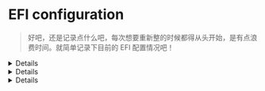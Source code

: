 # EFI configuration

> 好吧，还是记录点什么吧，每次想要重新整的时候都得从头开始，是有点浪费时间。就简单记录下目前的 EFI 配置情况吧！


<details>
<b><summary> Hotpatch</summary></b>

EFI 主要还是 hotpatch 和 驱动，这里主要说下我知道的 hotpatch 吧，慢慢更新。

- -wegnoegpu 选项可以用来禁用独立显卡
- ar9485 选项在添加相关驱动后可确保原生 wifi 可用
- USB 的定制可以通过在 hacktool 下拔插 2.0 和 3.0 的优盘来实现，然后导出 .aml 文件放入 patched 文件夹里即可，记得先在 config.list 文件中取消 USB 端口禁用，重启后再开始定制，定制完成后打开端口禁用，重启验证即可

</details>


<details>
<b><summary> Changelog </summary></b>

## 2019-08-09

- 在 [1zilc](https://github.com/1zilc/K610d-i5-d3-10.14.5-efi-clover) 的 EFI 基础上做了修改，合并了 10.14.x，原本的 EFI 似乎无法识别千兆网卡，导致速度很慢，修改后的可正常使用
- [1zilc](https://github.com/1zilc/K610d-i5-d3-10.14.5-efi-clover) 的 EFI 几乎很完美了，推荐大家可以先用他的 EFI，和炫龙 A40L 是通用的
- 由于我面临找工作毕业的问题，所以暂时可能不会继续折腾黑苹果了，等有时间卷土再来


## 2019-06-22

- 删除了多余 EFI 文件
- EFI-10.14.3 是在 ym2008 基础上修改的，HDMI 和 USB 都OK

## 2019-06-10

- EFI-10.14.x
- My own testing hotpatch files for A40L-i7/i5, just a basic config, not yet repaired issues, update later
- Themes from ym2008 and aryuan, merci for them


## 2018-09-30

- Update EFI to 10.13.6
- Update kext
- Make a bit of extra changes
- Have fun and wait my 10.14


## 2018-05-12

- Update to 10.13.4
- Update kexts Lilu, Shiki, AppleALC
- Already replaced my SSDT-PRGen.aml to EFI(other version please replace it)


## 2018-02-27

- 更换了触摸板驱动，手势稍有变化，但更符合原生体验


## 2018-02-14

- 睡眠唤醒无声解决，现在只能通过点按开机键，无法通过移动鼠标唤醒
- 增加驱动后可识别读卡器，但是系统中usb和读卡器不显示相关信息
- 将万能声卡驱动换为Apple原声驱动，声音更纯正、更大
- 突破了核显hdmi 1080p上限（等待验证）
- 删减了一些无用的驱动


## 2018-02-13

- 亮度，设置里可调节，可设置快捷键
- 声音正常，耳机也好使
- 无线、有线网络均好使
- 外接显示器也没有问题
- 睡眠也正常，黑屏后移动鼠标唤醒，但睡眠唤醒无声仍在解决
- 貌似水波纹也正常
- 风扇安静，电脑不发热
- 触摸板正常，系统设置里有显示
- 屏幕显示正常，开机及进入系统后无花屏现象
- usb接口正常,不过识别了两个2.0一个3.0
- 电池状态及电源管理正常
- 系统使用流畅，无卡顿
- 读卡器不可用
- 没法使用独立显卡
- 蓝牙不可用
- 开机速度较快

</details>

<details>
<b><summary> Troubles </summary></b>

- 独显不可用
- 蓝牙需购买 USB 蓝牙接收器或者更换网卡，可解决无线和蓝牙的问题
- 或者无线手动安装一下可以解决，没啥大问题，就是麻烦点
- You tell me......

</details>
